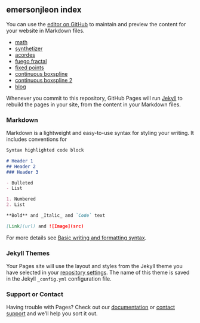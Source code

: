 ## emersonjleon index

You can use the [editor on GitHub](https://github.com/emersonjleon/emersonjleon/edit/gh-pages/index.md) to maintain and preview the content for your website in Markdown files.

- [math](math.md)
- [synthetizer](synth.html)
- [acordes](acordes.html)
- [fuego fractal](fuegofractal.html)
- [fixed points](fp.html)
- [continuous boxspline](/threejs/bspline6c.html)
- [continuous boxspline 2](/threejs/visual.html)
- [blog](https://emersonleon.w3spaces.com/index.html)


Whenever you commit to this repository, GitHub Pages will run [Jekyll](https://jekyllrb.com/) to rebuild the pages in your site, from the content in your Markdown files.

### Markdown

Markdown is a lightweight and easy-to-use syntax for styling your writing. It includes conventions for

```markdown
Syntax highlighted code block

# Header 1
## Header 2
### Header 3

- Bulleted
- List

1. Numbered
2. List

**Bold** and _Italic_ and `Code` text

[Link](url) and ![Image](src)
```

For more details see [Basic writing and formatting syntax](https://docs.github.com/en/github/writing-on-github/getting-started-with-writing-and-formatting-on-github/basic-writing-and-formatting-syntax).

### Jekyll Themes

Your Pages site will use the layout and styles from the Jekyll theme you have selected in your [repository settings](https://github.com/emersonjleon/emersonjleon/settings/pages). The name of this theme is saved in the Jekyll `_config.yml` configuration file.

### Support or Contact

Having trouble with Pages? Check out our [documentation](https://docs.github.com/categories/github-pages-basics/) or [contact support](https://support.github.com/contact) and we’ll help you sort it out.
